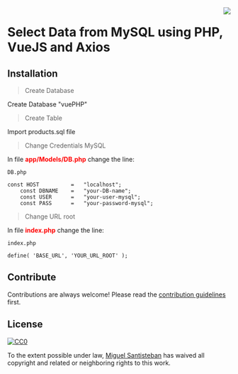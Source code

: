 <img src="icon.png" align="right" />

# Select Data from MySQL using PHP, VueJS and Axios
## Installation

> Create Database

Create Database "vuePHP"

> Create Table

Import products.sql file


> Change Credentials MySQL

In file <b style="color:red">app/Models/DB.php</b> change the line:

``DB.php``
```
const HOST          =   "localhost";
    const DBNAME    =   "your-DB-name";
    const USER      =   "your-user-mysql";
    const PASS      =   "your-password-mysql";
```

> Change URL root

In file <b style="color:red">index.php</b> change the line:

``index.php``
```
define( 'BASE_URL', 'YOUR_URL_ROOT' );
```
 


## Contribute

Contributions are always welcome!
Please read the [contribution guidelines](miscapu.com) first.

## License

[![CC0](https://licensebuttons.net/p/zero/1.0/88x31.png)](https://creativecommons.org/publicdomain/zero/1.0/)

To the extent possible under law, [Miguel Santisteban](https://miscapu.com) has waived all copyright and related or neighboring rights to this work.